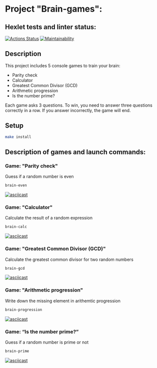 # Project "Brain-games":

## Hexlet tests and linter status:
[![Actions Status](https://github.com/vladimir-kv/python-project-49/actions/workflows/hexlet-check.yml/badge.svg)](https://github.com/vladimir-kv/python-project-49/actions) [![Maintainability](https://api.codeclimate.com/v1/badges/f8dc0a095e205d0cc8ed/maintainability)](https://codeclimate.com/github/vladimir-kv/python-project-49/maintainability)

## Description

This project includes 5 console games to train your brain:

- Parity check
- Calculator
- Greatest Common Divisor (GCD)
- Arithmetic progression
- Is the number prime?

Each game asks 3 questions. To win, you need to answer three questions correctly in a row. If you answer incorrectly, the game will end.

## Setup

```bash
make install
```
## Description of games and launch commands:

### Game: "Parity check"

Guess if a random number is even

```bash
brain-even
```

[![asciicast](https://asciinema.org/a/wFRO4DsIausMlNJt9hZAeVcTo.svg)](https://asciinema.org/a/wFRO4DsIausMlNJt9hZAeVcTo)

### Game: "Calculator"

Calculate the result of a random expression

```bash
brain-calc
```

[![asciicast](https://asciinema.org/a/D56fUPe8P8aqA3Zvtp0JWrhSc.svg)](https://asciinema.org/a/D56fUPe8P8aqA3Zvtp0JWrhSc)

### Game: "Greatest Common Divisor (GCD)"

Calculate the greatest common divisor for two random numbers

```bash
brain-gcd
```

[![asciicast](https://asciinema.org/a/JSg7puWXeFIRZicpzcqny2HdC.svg)](https://asciinema.org/a/JSg7puWXeFIRZicpzcqny2HdC)

### Game: "Arithmetic progression"

Write down the missing element in arithemtic progression

```bash
brain-progression
```

[![asciicast](https://asciinema.org/a/PA0Mddmt6nq9sX9u3UOWtD7Xb.svg)](https://asciinema.org/a/PA0Mddmt6nq9sX9u3UOWtD7Xb)

### Game: “Is the number prime?”

Guess if a random number is prime or not

```bash
brain-prime
```
[![asciicast](https://asciinema.org/a/69SM3syKX467OQ80RqI0YVtT7.svg)](https://asciinema.org/a/69SM3syKX467OQ80RqI0YVtT7)
